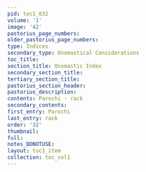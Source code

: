 ```yaml
---
pid: toc1_032
volume: '1'
image: '42'
pastorius_page_numbers: 
older_pastorius_page_numbers: 
type: Indices
secondary_type: Onomastical Considerations
toc_title: 
section_title: Onomastic Index
secondary_section_title: 
tertiary_section_title: 
pastorius_section_header: 
pastorius_description: 
contents: Parochi - rack
secondary_contents: 
first_entry: Parochi
last_entry: rack
order: '32'
thumbnail: 
full: 
notes_DONOTUSE: 
layout: toc1_item
collection: toc_vol1
---
```

